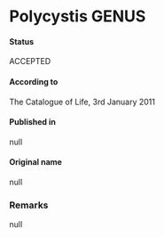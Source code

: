 Polycystis GENUS
=======

#### Status
ACCEPTED

#### According to
The Catalogue of Life, 3rd January 2011

#### Published in
null

#### Original name
null

### Remarks
null
